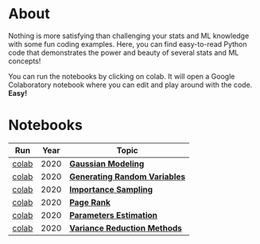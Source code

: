 # About
Nothing is more satisfying than challenging your stats and ML knowledge with some fun coding examples.
Here, you can find easy-to-read Python code that demonstrates the power and beauty of several stats and ML concepts!

You can run the notebooks by clicking on colab. It will open a Google Colaboratory notebook where you can edit and play around with the code. **Easy!**

# Notebooks
|Run|Year|Topic|
|---|----|---|
| [colab](https://colab.research.google.com/github/dgiova/applied-stats-ML/blob/master/ipynb/gaussian_modeling.ipynb) | 2020 | <b><a href="gaussian_modeling.ipynb" title="">Gaussian Modeling</a></b> |
| [colab](https://colab.research.google.com/github/dgiova/applied-stats-ML/blob/master/ipynb/generating_RVs.ipynb) | 2020 | <b><a href="generating_RVs.ipynb" title="">Generating Random Variables</a></b> |
| [colab](https://colab.research.google.com/github/dgiova/applied-stats-ML/blob/master/ipynb/importance_sampling.ipynb) | 2020 | <b><a href="importance_sampling.ipynb" title="">Importance Sampling</a></b> |
| [colab](https://colab.research.google.com/github/dgiova/applied-stats-ML/blob/master/ipynb/page_rank.ipynb) | 2020 | <b><a href="page_rank.ipynb" title="">Page Rank</a></b> |
| [colab](https://colab.research.google.com/github/dgiova/applied-stats-ML/blob/master/ipynb/param_estimation.ipynb) | 2020 | <b><a href="param_estimation.ipynb" title="">Parameters Estimation</a></b> |
| [colab](https://colab.research.google.com/github/dgiova/applied-stats-ML/blob/master/ipynb/var_reduction.ipynb) | 2020 | <b><a href="var_reduction.ipynb" title="">Variance Reduction Methods</a></b> |
